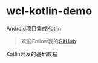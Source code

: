 # wcl-kotlin-demo

Android项目集成Kotlin

> 欢迎Follow我的[GitHub](https://github.com/SpikeKing)

Kotlin开发的基础教程
